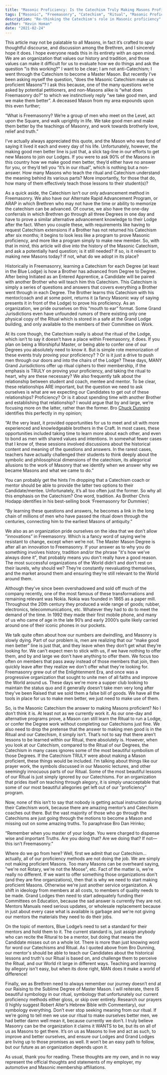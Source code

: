 ```yaml
---
title: "Masonic Proficiency: Is the Catechism Truly Making Masons Proficient?"
tags: ["Masonic", "Freemasonry", "Catechism", "Ritual", "Masonic Proficiency"]
description: "Re-thinking the Catechism's role in Masonic proficiency"
author: "Kevin Homan"
date: "2021-02-24"
---
```


This article may not be palatable to all Masons, in fact it’s crafted to spur thoughtful discourse, and discussion among the Brethren, and I sincerely hope it does. I hope everyone reads this in its entirety with an open mind. We are an organization that values our history and tradition, and those values can make it difficult for us to evaluate how we do things and ask the question "is this working?" I want to be clear; I am not anti-Catechism; I went through the Catechism to become a Master Mason. But recently I’ve been asking myself the question, “does the Masonic Catechism make us proficient Masons”? I ask this because, one of the many questions we’re asked by potential petitioners, and non-Masons alike is “what does Freemasonry do?” to which we instinctively reply “we take good men, and we make them better”. A deceased Mason from my area expounds upon this even further;

“What is Freemasonry? We’re a group of men who meet on the Level, act upon the Square, and walk uprightly in life. We take good men and make them better by the teachings of Masonry, and work towards brotherly love, relief and truth.”

I’ve actually always appreciated this quote, and the Mason who was fond of saying it lived it each and every day of his life. Unfortunately, however, the making good men better line is just that, a slick tag-line in our efforts to get new Masons to join our Lodges. If you were to ask 90% of the Masons in this country how we make good men better, they’d either have no answer for you, or they’d tell you “it’s in our ritual”, which is nothing but a non-answer. How many Masons who teach the ritual and Catechism understand the meaning behind its various parts? More importantly, for those that do, how many of them effectively teach those lessons to their student(s)?

As a quick aside, the Catechism isn’t our only advancement method in Freemasonry. We also have our Alternate Rapid Advancement Program, or ARAP in which Brethren who may not have the time or ability to memorize the catechism can be advanced. Of course, we also have the one-day conferrals in which Brethren go through all three Degrees in one day and have to prove a similar alternative advancement knowledge to their Lodge after the fact. When you couple these, with requirements like having to request Catechism extensions if a Brother has not returned his Catechism after six months; it begins to look less like a program to prove Masonic proficiency, and more like a program simply to make new member. So, with that in mind, this article will dive into the history of the Masonic Catechism, and ask a potentially hard question; is it still needed? If so, is it relevant to making new Masons today? If not, what do we adopt in its place?

Historically in Freemasonry, learning a Catechism for each Degree (at least in the Blue Lodge) is how a Brother has advanced from Degree to Degree. After being Initiated as an Entered Apprentice, a Candidate will be paired with another Brother who will teach him this Catechism. This Catechism is simply a series of questions and answers that covers everything a Brother went through in each Degree. The Brother learns this Catechism with his mentor/coach and at some point, returns it (a fancy Masonic way of saying presents it in front of the Lodge) to prove his proficiency. As an organization, we pride ourselves on this “mouth to ear” format. Some Grand Jurisdictions even have unfounded rumors of there existing only one physical copy of the Ritual which is stored in a safe at the Grand Lodge building, and only available to the members of their Committee on Work.

At its core though, the Catechism really is about the ritual of the Lodge, which isn’t to say it doesn’t have a place within Freemasonry, it does. If you plan on being a Worshipful Master, or being able to confer one of our Degrees you absolutely need to know it. But is simple rote memorization of these events truly proving your proficiency? ? Or is it just a drive to push men through our doors and into the chairs of the Lodge? These days, MANY Grand Jurisdictions offer up ritual ciphers to their membership, if the emphasis is TRULY on proving your proficiency, and taking the ritual to heart, why are these necessary? We also frequently talk about the relationship between student and coach, mentee and mentor. To be clear, these relationships ARE important, but the question we need to ask ourselves is what are we expecting our Candidates to get out of these relationships? Proficiency? Or is it about spending time with another Brother and establishing that relationship? I would argue that by and large, we’re focusing more on the latter, rather than the former. Bro [Chuck Dunning](http://www.thelaudablepursuit.com/articles/2016/4/21/making-the-most-of-the-masonic-catechism) identifies this perfectly in my opinion;

“At the very least, it provided opportunities for us to meet and sit with more experienced and knowledgeable brothers in the Craft. In most cases, these opportunities included taking time to learn more about each other, and even to bond as men with shared values and intentions. In somewhat fewer cases that I know of, these sessions involved discussions about the historical content and meaning of the questions and answers. In the rarest cases, teachers have actually challenged their students to think deeply about the symbolic and philosophical dimensions of the catechism, its allegorical allusions to the work of Masonry that we identify when we answer why we became Masons and what we came to do.”

You can probably get the hints I’m dropping that a Catechism coach or mentor should be able to provide the latter two options to their Candidate/mentee. Unfortunately, it’s all too often just the former. So why all this emphasis on the Catechism? One word, tradition. As Brother Chris Hodapp identifies in his best-selling book ‘Freemasonry for Dummies’;

“By learning these questions and answers, he becomes a link in the long chain of millions of men who have passed the ritual down through the centuries, connecting him to the earliest Masons of antiquity.”

We also as an organization pride ourselves on the idea that we don’t allow “innovations” in Freemasonry. Which is a fancy word of saying we’re resistant to change, except when we’re not. The Master Mason Degree is after all an innovation to Freemasonry. If your answer as to why you do something involves history, tradition and/or the phrase "it's how we've always done it", that probably means you don't really have a good reason. The most successful organizations of the World didn’t and don’t rest on their laurels, why should we? They’re constantly reevaluating themselves, and the market around them and ensuring they’re still relevant to the World around them. 

Although they’ve since been overshadowed and sold off much of the company recently, one of the most famous of these transformations and remaining relevant was Nokia. Nokia was founded in 1865 as a paper mill. Throughout the 20th century they produced a wide range of goods; rubber, electronics, telecommunications, etc. Whatever they had to do to meet the demand of the time. In 1992 they made their first mobile phone, and many of us who came of age in the late 90’s and early 2000’s quite likely carried around one of their iconic phones in our pockets.

We talk quite often about how our numbers are dwindling, and Masonry is slowly dying. Part of our problem is, men are realizing that our “make good men better” line is just that, and they leave when they don’t get what they’re looking for. We can't expect men to stick with us, if we have nothing to offer them, and by and large we don't have anything to offer them. We focus too often on members that pass away instead of those members that join, then quickly leave after they realize we don't offer what they're looking for. Freemasonry grew out of the Enlightenment Era, and once was a progressive organization that sought to unite men of all faiths and improve the World around us. These days we're more a supper club looking to maintain the status quo and it generally doesn't take men very long after they've been Raised that we sold them a false bill of goods. We have all the tools in place for us to make men better, we just need to make use of them.

So, is the Masonic Catechism the answer to making Masons proficient? No I don’t think it is. At least not as we currently work it. As our one-day and alternative programs prove, a Mason can still learn the Ritual to run a Lodge, or confer the Degree work without completing our Catechisms just fine. We also need to drop the pretense that the answer to making men good is in the Ritual and our Catechism, it simply isn’t. That’s not to say that there aren’t lessons to be learned within our Ritual, there absolutely is. However, when you look at our Catechism, compared to the Ritual of our Degrees, the Catechism in many cases ignores some of the most beautiful symbolism of those Degrees. If the Catechism TRULY were about making a Mason proficient, these things would be included. I’m talking about things like our prayer work, the symbols discussed in our Masonic lectures, and other seemingly innocuous parts of our Ritual. Some of the most beautiful lessons of our Ritual is just simply ignored by our Catechisms. For an organization that prides itself on teaching through alegory, it is simply unacceptable that some of our most beautiful allegories get left out of our "proficiency" program.

Now, none of this isn’t to say that nobody is getting actual instruction during their Catechism work, because there are amazing mentor’s and Catechism coaches out there. But the vast majority of those who go through the Catechisms are just going through the motions to become a Mason and missing out on some amazing truths. To paraphrase Bro Dan Hrinko;

“Remember when you master of your lodge. You were charged to dispense wise and important Truths. Are you doing that? Are we doing that? If not— this isn’t Freemasonry.”

Where do we go from here? Well, first we admit that our Catechism…actually, all of our proficiency methods are not doing the job. We are simply not making proficient Masons. Too many Masons can be overheard saying, "we're not Rotary, we're not the Moose", etc. Fact of the matter is, we're really no different. If we want to offer something those organizations don't (and they are fine organizations), then that is why we need to start making proficient Masons. Otherwise we're just another service organization. A shift in ideology from members at all costs, to members of quality needs to be made. Grand Lodges then need to start adequately funding their Committees on Education, because the sad answer is currently they are not. Mentors Manuals need serious updates, or wholesale replacement because in just about every case what is available is garbage and we're not giving our mentors the materials they need to do their jobs.

On the topic of mentors, Blue Lodge’s need to set a standard for their mentors and hold them to it. The current standard is, just assign anybody who can recite the Ritural to be a mentor, but doing that means the Candidate misses out on a whole lot. There is more than just knowing word for word our Catechisms and Ritual. As I quoted above from Bro Dunning, our mentor's should be able to teach our Candidates about the historical lessons and truth's our Ritual is based on, and challenge them to perceive the Ritual, and our World rit large in different ways. Teaching and learning by allegory isn't easy, but when its done right, MAN does it make a world of difference!

Finally, we as Brethren need to always remember our journey doesn’t end at our Raising to the Sublime Degree of Master Mason. I will reiterate, there IS beautiful symbology in our ritual, symbology that unfortunately our current proficiency methods either gloss, or skip over entirely. Research our prayers (I highly suggest Robert Alter’s Hebrew Bible with Commentary), our symbology everything. Don’t ever stop seeking meaning from our ritual. If we’re going to tell men we use our ritual to make ourselves better men, we had better damn well mean it, because currently we don’t. I truly believe Masonry can be the organization it claims it WANTS to be, but its on all of us as Masons to get there. It’s on us as Masons to live and act as such, to improve and better ourselves, and ensure our Lodges and Grand Lodges are living up to those promises as well. It won’t be an easy path to follow, but our future as an organization depends upon it.

As usual, thank you for reading. These thoughts are my own, and in no way represent the official thoughts and statements of my employer, my automotive and Masonic membership affiliations.